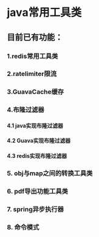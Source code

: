 # java常用工具类
## 目前已有功能：
### 1.redis常用工具类
### 2.ratelimiter限流
### 3.GuavaCache缓存
### 4.布隆过滤器
#### 4.1 java实现布隆过滤器
#### 4.2 Guava实现布隆过滤器
#### 4.3 redis实现布隆过滤器
### 5. obj与map之间的转换工具类
### 6. pdf导出功能工具类
### 7. spring异步执行器
### 8. 命令模式
